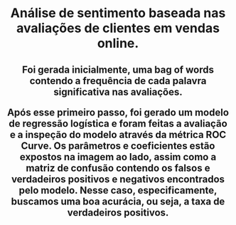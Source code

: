 
<h1 align="center"> Análise de sentimento baseada nas avaliações de clientes em vendas online. </h1>

<h2 align="center"> Foi gerada inicialmente, uma bag of words contendo a frequência de cada palavra significativa nas avaliações. 

Após esse primeiro passo, foi gerado um modelo de regressão logística e foram feitas a avaliação e a inspeção do modelo através da métrica ROC Curve. Os parâmetros e coeficientes estão expostos na imagem ao lado, assim como a matriz de confusão contendo os falsos e verdadeiros positivos e negativos encontrados pelo modelo. Nesse caso, especificamente, buscamos uma boa acurácia, ou seja, a taxa de verdadeiros positivos. </h2>

